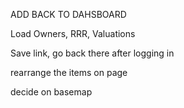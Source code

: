 ADD BACK TO DAHSBOARD

Load Owners, RRR, Valuations

Save link, go back there after logging in

rearrange the items on page

decide on basemap
